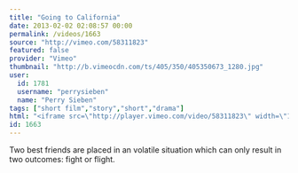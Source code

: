 ```yaml
---
title: "Going to California"
date: 2013-02-02 02:08:57 00:00
permalink: /videos/1663
source: "http://vimeo.com/58311823"
featured: false
provider: "Vimeo"
thumbnail: "http://b.vimeocdn.com/ts/405/350/405350673_1280.jpg"
user:
  id: 1781
  username: "perrysieben"
  name: "Perry Sieben"
tags: ["short film","story","short","drama"]
html: "<iframe src=\"http://player.vimeo.com/video/58311823\" width=\"1280\" height=\"720\" frameborder=\"0\" webkitAllowFullScreen mozallowfullscreen allowFullScreen></iframe>"
id: 1663
---
```


Two best friends are placed in an volatile situation which can only result in two outcomes: fight or flight.